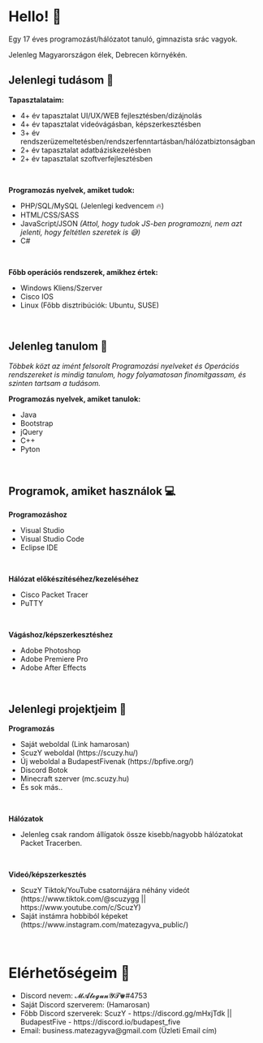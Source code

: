 <h1>Hello! 👋</h1>
<p>Egy 17 éves programozást/hálózatot tanuló, gimnazista srác vagyok.</p>
<p>Jelenleg Magyarországon élek, Debrecen környékén.</p>
<h2>Jelenlegi tudásom 🧠</h2>
<p><b>Tapasztalataim:</b></p>
<ul>
    <li>4+ év tapasztalat UI/UX/WEB fejlesztésben/dizájnolás</li>
    <li>4+ év tapasztalat videóvágásban, képszerkesztésben</li>
    <li>3+ év rendszerüzemeltetésben/rendszerfenntartásban/hálózatbiztonságban</li>
    <li>2+ év tapasztalat adatbáziskezelésben</li>
    <li>2+ év tapasztalat szoftverfejlesztésben</li>
</ul><br>
<p><b>Programozás nyelvek, amiket tudok:</b></p>
<ul>
    <li>PHP/SQL/MySQL (Jelenlegi kedvencem 🔥)</li>
    <li>HTML/CSS/SASS</li>
    <li>JavaScript/JSON<i> (Attol, hogy tudok JS-ben programozni, nem azt jelenti, hogy feltétlen szeretek is 😅)</i></li>
    <li>C#</li>
</ul><br>
<p><b>Főbb operációs rendszerek, amikhez értek:</b></p>
<ul>
    <li>Windows Kliens/Szerver</li>
    <li>Cisco IOS</li>
    <li>Linux (Főbb disztribúciók: Ubuntu, SUSE)</li>
</ul><br>
<h2>Jelenleg tanulom 🧐</h2>
<i>Többek közt az imént felsorolt Programozási nyelveket és Operációs rendszereket is mindig tanulom, hogy folyamatosan finomítgassam, és szinten tartsam a tudásom.</i>
<p><b>Programozás nyelvek, amiket tanulok:</b></p>
<ul>
    <li>Java</li>
    <li>Bootstrap</li>
    <li>jQuery</li>
    <li>C++</i></li>
    <li>Pyton</li>
</ul><br>
<h2>Programok, amiket használok 💻</h2>
<p><b>Programozáshoz</b></p>
<ul>
    <li>Visual Studio</li>
    <li>Visual Studio Code</li>
    <li>Eclipse IDE</li>
</ul><br>
<p><b>Hálózat előkészítéséhez/kezeléséhez</b></p>
<ul>
    <li>Cisco Packet Tracer</li>
    <li>PuTTY</li>
</ul><br>
<p><b>Vágáshoz/képszerkesztéshez</b></p>
<ul>
    <li>Adobe Photoshop</li>
    <li>Adobe Premiere Pro</li>
    <li>Adobe After Effects</li>
</ul><br>
<h2>Jelenlegi projektjeim 📌</h2>
<p><b>Programozás</b></p>
<ul>
    <li>Saját weboldal (Link hamarosan)</li>
    <li>ScuzY weboldal (https://scuzy.hu/)</li>
    <li>Új weboldal a BudapestFivenak (https://bpfive.org/)</li>
    <li>Discord Botok</li>
    <li>Minecraft szerver (mc.scuzy.hu)</li>
    <li>És sok más..</li>
</ul><br>
<p><b>Hálózatok</b></p>
<ul>
    <li>Jelenleg csak random állígatok össze kisebb/nagyobb hálózatokat Packet Tracerben.</li>
</ul><br>
<p><b>Videó/képszerkesztés</b></p>
<ul>
    <li>ScuzY Tiktok/YouTube csatornájára néhány videót (https://www.tiktok.com/@scuzygg || https://www.youtube.com/c/ScuzY)</li>
    <li>Saját instámra hobbiból képeket (https://www.instagram.com/matezagyva_public/)</li>
</ul><br>
<h1>Elérhetőségeim 📡</h1>
<ul>
    <li>Discord nevem: 𝓜𝓐𝓽𝓮𝓰𝓾𝓷𝓨𝓣♛#4753</li>
    <li>Saját Discord szerverem: (Hamarosan)</li>
    <li>Főbb Discord szerverek: ScuzY - https://discord.gg/mHxjTdk || BudapestFive - https://discord.io/budapest_five</li>
    <li>Email: business.matezagyva@gmail.com (Üzleti Email cím)</li>
</ul><br>
